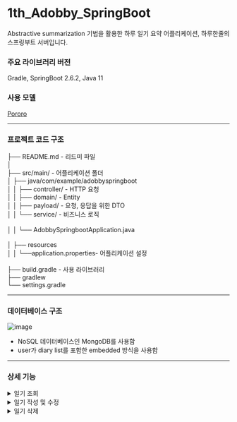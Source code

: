 # 1th_Adobby_SpringBoot

Abstractive summarization 기법을 활용한 하루 일기 요약 어플리케이션, 하루한줄의 스프링부트 서버입니다.

### 주요 라이브러리 버전

Gradle, SpringBoot 2.6.2, Java 11

### 사용 모델
[Pororo](https://github.com/kakaobrain/pororo)

-----------
### 프로젝트 코드 구조
├── README.md - 리드미 파일<br>
│<br>
├── src/main/ - 어플리케이션 폴더<br>
│ ├── java/com/example/adobbyspringboot<br>
│ │ ├── controller/ - HTTP 요청<br>
│ │ ├── domain/ - Entity<br>
│ │ ├── payload/ - 요청, 응답을 위한 DTO<br>
│ │ └── service/ - 비즈니스 로직<br>
<br>
│ │ └── AdobbySpringbootApplication.java<br>
<br>
│ ├── resources<br>
│ │ └──application.properties- 어플리케이션 설정<br>
<br>
├── build.gradle - 사용 라이브러리<br>
├── gradlew<br>
└── settings.gradle

---
### 데이터베이스 구조

![image](https://user-images.githubusercontent.com/71377968/149147557-ffa9b832-cfaf-4444-80ea-3b2d186e3270.png)

- NoSQL 데이터베이스인 MongoDB를 사용함
- user가 diary list를 포함한 embedded 방식을 사용함<br>

----
### 상세 기능

<details>
    <summary>일기 조회</summary>
    <div markdown="1">
        <ul>
            <li><b>GET /scroll</b></li>
            <ul>
                <li>사용자의 선택에 따라 월별로 일기 목록을 조회할 수 있음</li>
                <li>목록에 보이는 내용은 각 일기의 요약 문장임</li>
            </ul>
            <li><b>GET /diary</b></li>
            <ul>
                <li>사용자가 리스트에서 이미 작성된 일기 클릭 시 상세 내용을 조회할 수 있음</li>
                <li>이때, 상세 내용에는 일기내용, 일기 요약 문장이 포함됨</li>
            </ul>
        </ul>
    </div>
</details>

<details>
    <summary>일기 작성 및 수정</summary>
    <div markdown="1">
        <ul>
            <li><b>POST /text</b></li>
            <ul>
                <li>텍스트로 일기를 작성할 수 있음</li>
                <li>response로 요약일기를 반환함</li>
            </ul>
            <li><b>POST /textcorrection</b></li>
            <ul>
                <li>작성한 텍스트 형식의 일기를 수정할 수 있음</li>
            </ul>
            <li><b>(To Flask) GET /text/line</b></li>
            <ul>
                <li>일기 최초 저장 시 혹은 일기 수정 시 SpringBoot서버에서 Flask서버로 요청을 보내 요약 일기를 데이터베이스에 저장하고 response로 받아 옴</li>
                <li>해당 값을 /text의 response에 포함하여 응답 보냄</li>
            </ul>
            <li><b>POST /line</b></li>
            <ul>
                <li>Pororo 모델로 요약된 한줄 일기를 수정할 수 있음</li>
            </ul>
        </ul>
    </div>
</details>

<details>
    <summary>일기 삭제</summary>
    <div markdown="1">
        <ul>
            <li><b>DELETE /eraser</b></li>
            <ul>
                <li>작성한 일기를 삭제할 수 있음</li>
            </ul>
        </ul>
    </div>
</details>

